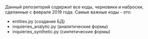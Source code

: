 Данный репозиторий содержит все коды, черновики и наброски, сделанные с февраля 2019 года. Самые важные коды - это:
 - entities.py (создание БД) 
 - inquieries_analytic.py (аналитические формы)
 - inquieries_synthetic.py (синтетические формы)
